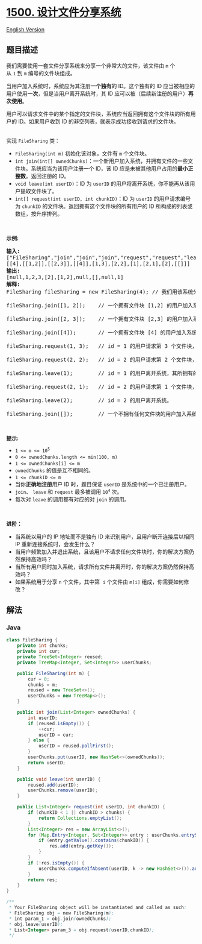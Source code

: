 # [1500. 设计文件分享系统](https://leetcode.cn/problems/design-a-file-sharing-system)

[English Version](/solution/1500-1599/1500.Design%20a%20File%20Sharing%20System/README_EN.md)

## 题目描述

<p>我们需要使用一套文件分享系统来分享一个非常大的文件，该文件由&nbsp;<code>m</code> 个从&nbsp;<code>1</code>&nbsp;到&nbsp;<code>m</code>&nbsp;编号的文件块组成。</p>

<p>当用户加入系统时，系统应为其注册<strong>一个独有</strong>的 ID。这个独有的 ID 应当被相应的用户使用<strong>一次</strong>，但是当用户离开系统时，其&nbsp;ID 应可以被（后续新注册的用户）<strong>再次使用</strong>。</p>

<p>用户可以请求文件中的某个指定的文件块，系统应当返回拥有这个文件块的所有用户的 ID。如果用户收到&nbsp;ID 的非空列表，就表示成功接收到请求的文件块。</p>

<p><br />
实现&nbsp;<code>FileSharing</code> 类：</p>

<ul>
	<li><code>FileSharing(int m)</code>&nbsp;初始化该对象，文件有&nbsp;<code>m</code> 个文件块。</li>
	<li><code>int join(int[] ownedChunks)</code>：一个新用户加入系统，并拥有文件的一些文件块。系统应当为该用户注册一个 ID，该 ID 应是未被其他用户占用的<strong>最小正整数</strong>。返回注册的 ID。</li>
	<li><code>void leave(int userID)</code>：ID 为&nbsp;<code>userID</code>&nbsp;的用户将离开系统，你不能再从该用户提取文件块了。</li>
	<li><code>int[] request(int userID, int chunkID)</code>：ID 为&nbsp;<code>userID</code>&nbsp;的用户请求编号为&nbsp;<code>chunkID</code>&nbsp;的文件块。返回拥有这个文件块的所有用户的 ID 所构成的列表或数组，按升序排列。</li>
</ul>

<p>&nbsp;</p>

<p><strong>示例:</strong></p>

<pre>
<strong>输入:</strong>
["FileSharing","join","join","join","request","request","leave","request","leave","join"]
[[4],[[1,2]],[[2,3]],[[4]],[1,3],[2,2],[1],[2,1],[2],[[]]]
<strong>输出:</strong>
[null,1,2,3,[2],[1,2],null,[],null,1]
<strong>解释:</strong>
FileSharing fileSharing = new FileSharing(4); // 我们用该系统分享由 4 个文件块组成的文件。

fileSharing.join([1, 2]);    // 一个拥有文件块 [1,2] 的用户加入系统，为其注册 id = 1 并返回 1。

fileSharing.join([2, 3]);    // 一个拥有文件块 [2,3] 的用户加入系统，为其注册 id = 2 并返回 2。

fileSharing.join([4]);       // 一个拥有文件块 [4] 的用户加入系统，为其注册 id = 3 并返回 3。

fileSharing.request(1, 3);   // id = 1 的用户请求第 3 个文件块，只有 id = 2 的用户拥有文件块，返回 [2] 。注意，现在用户 1 现拥有文件块 [1,2,3]。

fileSharing.request(2, 2);   // id = 2 的用户请求第 2 个文件块，id 为 [1,2] 的用户拥有该文件块，所以我们返回 [1,2] 。

fileSharing.leave(1);        // id = 1 的用户离开系统，其所拥有的所有文件块不再对其他用户可用。

fileSharing.request(2, 1);   // id = 2 的用户请求第 1 个文件块，系统中没有用户拥有该文件块，所以我们返回空列表 [] 。

fileSharing.leave(2);        // id = 2 的用户离开系统。

fileSharing.join([]);        // 一个不拥有任何文件块的用户加入系统，为其注册 id = 1 并返回 1 。注意，id 1 和 2 空闲，可以重新使用。
</pre>

<p>&nbsp;</p>

<p><strong>提示:</strong></p>

<ul>
	<li><code>1 &lt;= m &lt;= 10<sup>5</sup></code></li>
	<li><code>0 &lt;=&nbsp;ownedChunks.length &lt;= min(100, m)</code></li>
	<li><code>1 &lt;= ownedChunks[i] &lt;= m</code></li>
	<li><code>ownedChunks</code> 的值是互不相同的。</li>
	<li><code>1 &lt;=&nbsp;chunkID &lt;= m</code></li>
	<li>当你<strong>正确地注册</strong>用户 ID 时，题目保证&nbsp;<code>userID</code>&nbsp;是系统中的一个已注册用户。</li>
	<li><code>join</code>、&nbsp;<code>leave</code>&nbsp;和&nbsp;<code>request</code>&nbsp;最多被调用&nbsp;<code>10<sup>4</sup></code>&nbsp;次。</li>
	<li>每次对&nbsp;<code>leave</code>&nbsp;的调用都有对应的对&nbsp;<code>join</code>&nbsp;的调用。</li>
</ul>

<p>&nbsp;</p>

<p><strong>进阶：</strong></p>

<ul>
	<li>当系统以用户的 IP 地址而不是独有 ID 来识别用户，且用户断开连接后以相同 IP 重新连接系统时，会发生什么？</li>
	<li>当用户频繁加入并退出系统，且该用户不请求任何文件块时，你的解决方案仍然保持高效吗？</li>
	<li>当所有用户同时加入系统，请求所有文件并离开时，你的解决方案仍然保持高效吗？</li>
	<li>如果系统用于分享&nbsp;<code>n</code>&nbsp;个文件，其中第 &nbsp;<code>i</code>&nbsp;个文件由&nbsp;<code>m[i]</code>&nbsp;组成，你需要如何修改？</li>
</ul>

## 解法

### **Java**

```java
class FileSharing {
    private int chunks;
    private int cur;
    private TreeSet<Integer> reused;
    private TreeMap<Integer, Set<Integer>> userChunks;

    public FileSharing(int m) {
        cur = 0;
        chunks = m;
        reused = new TreeSet<>();
        userChunks = new TreeMap<>();
    }

    public int join(List<Integer> ownedChunks) {
        int userID;
        if (reused.isEmpty()) {
            ++cur;
            userID = cur;
        } else {
            userID = reused.pollFirst();
        }
        userChunks.put(userID, new HashSet<>(ownedChunks));
        return userID;
    }

    public void leave(int userID) {
        reused.add(userID);
        userChunks.remove(userID);
    }

    public List<Integer> request(int userID, int chunkID) {
        if (chunkID < 1 || chunkID > chunks) {
            return Collections.emptyList();
        }
        List<Integer> res = new ArrayList<>();
        for (Map.Entry<Integer, Set<Integer>> entry : userChunks.entrySet()) {
            if (entry.getValue().contains(chunkID)) {
                res.add(entry.getKey());
            }
        }
        if (!res.isEmpty()) {
            userChunks.computeIfAbsent(userID, k -> new HashSet<>()).add(chunkID);
        }
        return res;
    }
}

/**
 * Your FileSharing object will be instantiated and called as such:
 * FileSharing obj = new FileSharing(m);
 * int param_1 = obj.join(ownedChunks);
 * obj.leave(userID);
 * List<Integer> param_3 = obj.request(userID,chunkID);
 */
```
